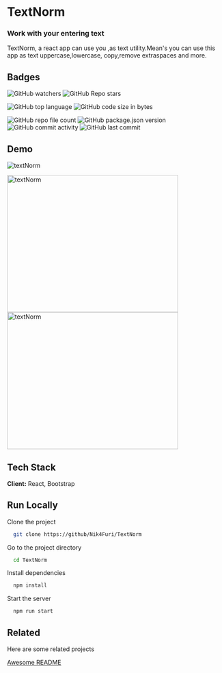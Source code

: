 
# TextNorm
### Work with your entering text
TextNorm, a react app can use you ,as text utility.Mean's you can use this app as text uppercase,lowercase, copy,remove extraspaces and more.


## Badges

<p>
  
  ![GitHub watchers](https://img.shields.io/github/watchers/Nik4Furi/TextNorm?style=social)
  ![GitHub Repo stars](https://img.shields.io/github/stars/Nik4Furi/TextNorm?style=social) 
  
  ![GitHub top language](https://img.shields.io/github/languages/top/Nik4Furi/TextNorm)
  ![GitHub code size in bytes](https://img.shields.io/github/languages/code-size/Nik4Furi/TextNorm?style=flat-square)
 
  ![GitHub repo file count](https://img.shields.io/github/directory-file-count/Nik4Furi/TextNorm)
  ![GitHub package.json version](https://img.shields.io/github/package-json/v/Nik4Furi/TextNorm)
  ![GitHub commit activity](https://img.shields.io/github/commit-activity/m/Nik4Furi/TextNorm)
  ![GitHub last commit](https://img.shields.io/github/last-commit/Nik4Furi/TextNorm)
  
</p>


## Demo
![textNorm]()

<p text-align=left>
<img src='https://user-images.githubusercontent.com/91304976/201335115-7d71bc2c-b41a-4539-ade9-996c24945e59.png' alt='textNorm' width='400' height='320'/>
<img src='https://user-images.githubusercontent.com/91304976/201459482-e604f5c1-c9d2-4491-b67f-2921b788d174.gif' alt='textNorm' width='400' height='320'/>

</p>

## Tech Stack

**Client:** React, Bootstrap



## Run Locally

Clone the project

```bash
  git clone https://github/Nik4Furi/TextNorm
```

Go to the project directory

```bash
  cd TextNorm
```

Install dependencies

```bash
  npm install
```

Start the server

```bash
  npm run start
```


## Related

Here are some related projects

[Awesome README](https://github.com/matiassingers/awesome-readme)

